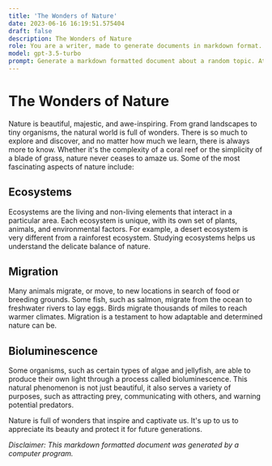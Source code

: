 ```yaml
---
title: 'The Wonders of Nature'
date: 2023-06-16 16:19:51.575404
draft: false
description: The Wonders of Nature
role: You are a writer, made to generate documents in markdown format. It is very important that all of the documents you generate are in valid markdown format.
model: gpt-3.5-turbo
prompt: Generate a markdown formatted document about a random topic. At the bottom, include a disclaimer explaining that the document was generated by you. The first line of the document should be the title. Make sure that the entire document is in proper markdown format, using a mix of various tags to make the document visually appealing.
---
```


# The Wonders of Nature

Nature is beautiful, majestic, and awe-inspiring. From grand landscapes to tiny organisms, the natural world is full of wonders. There is so much to explore and discover, and no matter how much we learn, there is always more to know. Whether it's the complexity of a coral reef or the simplicity of a blade of grass, nature never ceases to amaze us. Some of the most fascinating aspects of nature include:

## Ecosystems

Ecosystems are the living and non-living elements that interact in a particular area. Each ecosystem is unique, with its own set of plants, animals, and environmental factors. For example, a desert ecosystem is very different from a rainforest ecosystem. Studying ecosystems helps us understand the delicate balance of nature.

## Migration

Many animals migrate, or move, to new locations in search of food or breeding grounds. Some fish, such as salmon, migrate from the ocean to freshwater rivers to lay eggs. Birds migrate thousands of miles to reach warmer climates. Migration is a testament to how adaptable and determined nature can be.

## Bioluminescence

Some organisms, such as certain types of algae and jellyfish, are able to produce their own light through a process called bioluminescence. This natural phenomenon is not just beautiful, it also serves a variety of purposes, such as attracting prey, communicating with others, and warning potential predators.

Nature is full of wonders that inspire and captivate us. It's up to us to appreciate its beauty and protect it for future generations.

*Disclaimer: This markdown formatted document was generated by a computer program.*